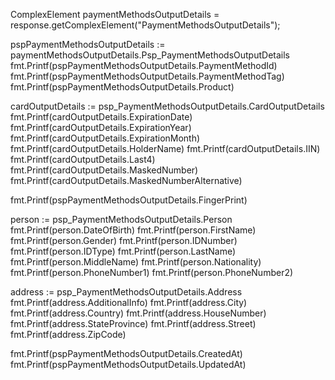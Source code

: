 ComplexElement paymentMethodsOutputDetails = response.getComplexElement("PaymentMethodsOutputDetails");


pspPaymentMethodsOutputDetails := paymentMethodsOutputDetails.Psp_PaymentMethodsOutputDetails
fmt.Printf(pspPaymentMethodsOutputDetails.PaymentMethodId)
fmt.Printf(pspPaymentMethodsOutputDetails.PaymentMethodTag)
fmt.Printf(pspPaymentMethodsOutputDetails.Product)

cardOutputDetails := psp_PaymentMethodsOutputDetails.CardOutputDetails
fmt.Printf(cardOutputDetails.ExpirationDate)
fmt.Printf(cardOutputDetails.ExpirationYear)
fmt.Printf(cardOutputDetails.ExpirationMonth)
fmt.Printf(cardOutputDetails.HolderName)
fmt.Printf(cardOutputDetails.IIN)
fmt.Printf(cardOutputDetails.Last4)
fmt.Printf(cardOutputDetails.MaskedNumber)
fmt.Printf(cardOutputDetails.MaskedNumberAlternative)

fmt.Printf(pspPaymentMethodsOutputDetails.FingerPrint)

person := psp_PaymentMethodsOutputDetails.Person
fmt.Printf(person.DateOfBirth)
fmt.Printf(person.FirstName)
fmt.Printf(person.Gender)
fmt.Printf(person.IDNumber)
fmt.Printf(person.IDType)
fmt.Printf(person.LastName)
fmt.Printf(person.MiddleName)
fmt.Printf(person.Nationality)
fmt.Printf(person.PhoneNumber1)
fmt.Printf(person.PhoneNumber2)


address := psp_PaymentMethodsOutputDetails.Address
fmt.Printf(address.AdditionalInfo)
fmt.Printf(address.City)
fmt.Printf(address.Country)
fmt.Printf(address.HouseNumber)
fmt.Printf(address.StateProvince)
fmt.Printf(address.Street)
fmt.Printf(address.ZipCode)

fmt.Printf(pspPaymentMethodsOutputDetails.CreatedAt)
fmt.Printf(pspPaymentMethodsOutputDetails.UpdatedAt)

